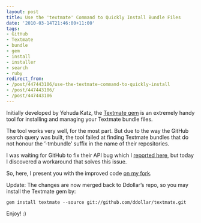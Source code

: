 ```yaml
---
layout: post
title: Use the 'textmate' Command to Quickly Install Bundle Files
date: '2010-03-14T21:46:00+11:00'
tags:
- GitHub
- Textmate
- bundle
- gem
- install
- installer
- search
- ruby
redirect_from:
- /post/447443106/use-the-textmate-command-to-quickly-install
- /post/447443106/
- /post/447443106
---
```

Initially developed by Yehuda Katz, the [Textmate gem](http://yehudakatz.com/2008/05/19/textmate-gem/) is an extremely handy tool for installing and managing your Textmate bundle files.

The tool works very well, for the most part. But due to the way the GitHub search query was built, the tool failed at finding Textmate bundles that do not honour the ’-tmbundle’ suffix in the name of their repositories.

I was waiting for GitHub to fix their API bug which I [reported here](/blog/2010-03-09-advanced-search-query-on-github/), but today I discovered a workaround that solves this issue.

So, here, I present you with the improved code [on my fork](http://github.com/fredwu/textmate).

Update: The changes are now merged back to Ddollar’s repo, so you may install the Textmate gem by:

```shell
gem install textmate --source git://github.com/ddollar/textmate.git
```

Enjoy! :)

